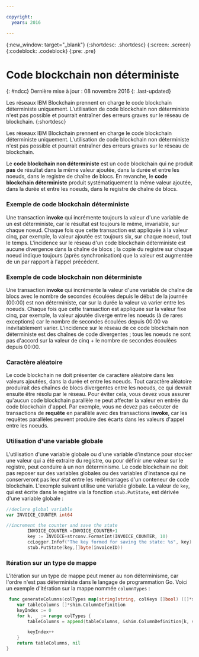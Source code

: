 ```yaml
---

copyright:
  years: 2016

---
```


{:new_window: target="_blank"}
{:shortdesc: .shortdesc}
{:screen: .screen}
{:codeblock: .codeblock}
{:pre: .pre}

# Code blockchain non déterministe
{: #ndcc}
Dernière mise à jour : 08 novembre 2016
{: .last-updated}

Les réseaux IBM Blockchain prennent en charge le code blockchain déterministe uniquement. L'utilisation de code blockchain non déterministe n'est pas possible et pourrait entraîner des erreurs graves sur le réseau de blockchain.
{:shortdesc}

Les réseaux IBM Blockchain prennent en charge le code blockchain déterministe uniquement. L'utilisation de code blockchain non déterministe n'est pas possible et pourrait entraîner des erreurs graves sur le réseau de blockchain.

Le **code blockchain non déterministe** est un code blockchain qui ne produit **pas** de résultat dans la même valeur ajoutée, dans la durée et entre les noeuds, dans le registre de chaîne de blocs. En revanche, le **code blockchain déterministe** produit systématiquement la même valeur ajoutée, dans la durée et entre les noeuds, dans le registre de chaîne de blocs.

### Exemple de code blockchain déterministe
Une transaction **invoke** qui incrémente toujours la valeur d'une variable de un est déterministe, car le résultat est toujours le même, invariable, sur chaque noeud. Chaque fois que cette transaction est appliquée à la valeur cinq, par exemple, la valeur ajoutée est toujours six, sur chaque noeud, tout le temps. L'incidence sur le réseau d'un code blockchain déterministe est aucune divergence dans la chaîne de blocs ; la copie du registre sur chaque noeud indique toujours (après synchronisation) que la valeur est augmentée de un par rapport à l'appel précédent.

### Exemple de code blockchain non déterministe
Une transaction **invoke** qui incrémente la valeur d'une variable de chaîne de blocs avec le nombre de secondes écoulées depuis le début de la journée (00:00) est non déterministe, car sur la durée la valeur va varier entre les noeuds. Chaque fois que cette transaction est appliquée sur la valeur fixe cinq, par exemple, la valeur ajoutée diverge entre les noeuds (à de rares exceptions) car le nombre de secondes écoulées depuis 00:00 va inévitablement varier. L'incidence sur le réseau de ce code blockchain non déterministe est des chaînes de code divergentes ; tous les noeuds ne sont pas d'accord sur la valeur de cinq + le nombre de secondes écoulées depuis 00:00.

### Caractère aléatoire
Le code blockchain ne doit présenter de caractère aléatoire dans les valeurs ajoutées, dans la durée et entre les noeuds. Tout caractère aléatoire produirait des chaînes de blocs divergentes entre les noeuds, ce qui devrait ensuite être résolu par le réseau. Pour éviter cela, vous devez vous assurer qu'aucun code blockchain parallèle ne peut affecter la valeur en entrée du code blockchain d'appel. Par exemple, vous ne devez pas exécuter de transactions de **requête** en parallèle avec des transactions **invoke**, car les requêtes parallèles peuvent produire des écarts dans les valeurs d'appel entre les noeuds.

### Utilisation d'une variable globale
L'utilisation d'une variable globale ou d'une variable d'instance pour stocker une valeur qui a été extraire du registre, ou pour définir une valeur sur le registre, peut conduire à un non déterminisme. Le code blockchain ne doit pas reposer sur des variables globales ou des variables d'instance qui ne conserveront pas leur état entre les redémarrages d'un conteneur de code blockchain. L'exemple suivant utilise une variable globale. La valeur de `key`, qui est écrite dans le registre via la fonction `stub.PutState`, est dérivée d'une variable globale :

```go
//declare global variable
var INVOICE_COUNTER int64

//increment the counter and save the state
		INVOICE_COUNTER =INVOICE_COUNTER+1
		key := INVOICE+strconv.FormatInt(INVOICE_COUNTER, 10)
		ccLogger.Infof("The key formed for saving the state: %s", key)
		stub.PutState(key,[]byte(invoiceID))
```

### Itération sur un type de mappe
L'itération sur un type de mappe peut mener au non déterminisme, car l'ordre n'est pas déterministe dans le langage de programmation Go. Voici un exemple d'itération sur la mappe nommée `columnTypes` :

```go
 func generateColumns(colTypes map[string]string, colKeys []bool) ([]*shim.ColumnDefinition, error) {
	var tableColumns []*shim.ColumnDefinition
	keyIndex := 0
	for k, _ := range colTypes {
		tableColumns = append(tableColumns, &shim.ColumnDefinition{k, shim.ColumnDefinition_STRING, colKeys[keyIndex]})

		keyIndex++
	}
	return tableColumns, nil
}
```
